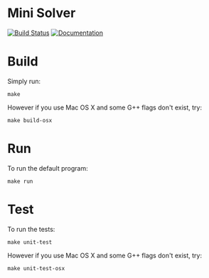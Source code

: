 # Mini Solver

[![Build Status](https://travis-ci.org/Jxtopher/mini-solver.svg?branch=master)](https://travis-ci.org/Jxtopher/mini-solver)
[![Documentation](https://img.shields.io/badge/docs-doxygen-blue.svg)](http://nlohmann.github.io/json)

# Build

Simply run:

```
make
```

However if you use Mac OS X and some G++ flags don't exist, try:

```
make build-osx
```

# Run

To run the default program:

```
make run
```

# Test

To run the tests:

```
make unit-test
```

However if you use Mac OS X and some G++ flags don't exist, try:

```
make unit-test-osx
```
